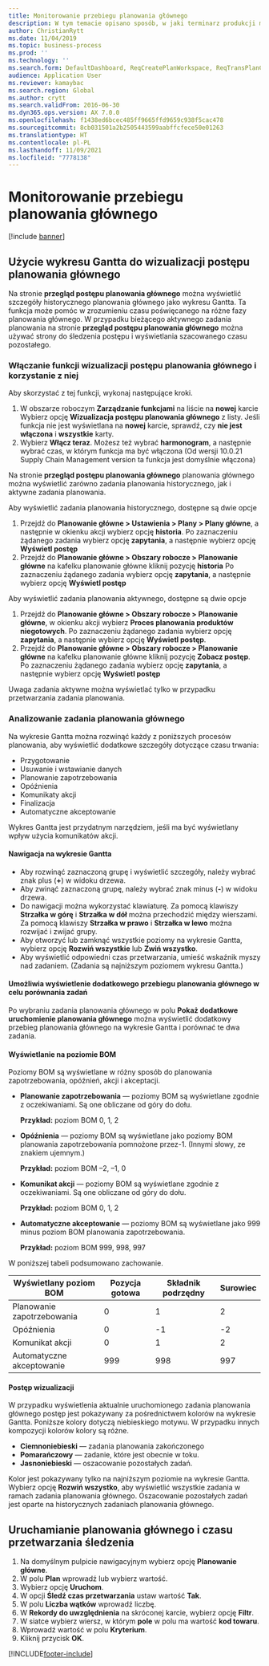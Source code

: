 ```yaml
---
title: Monitorowanie przebiegu planowania głównego
description: W tym temacie opisano sposób, w jaki terminarz produkcji może sprawdzić, czy proces planowania głównego jest w toku.
author: ChristianRytt
ms.date: 11/04/2019
ms.topic: business-process
ms.prod: ''
ms.technology: ''
ms.search.form: DefaultDashboard, ReqCreatePlanWorkspace, ReqTransPlanCard, SysQueryForm, InventItemIdLookupSimple, ReqLog, ReqProcessTaskTrace
audience: Application User
ms.reviewer: kamaybac
ms.search.region: Global
ms.author: crytt
ms.search.validFrom: 2016-06-30
ms.dyn365.ops.version: AX 7.0.0
ms.openlocfilehash: f1438ed6bcec485ff9665ffd9659c938f5cac478
ms.sourcegitcommit: 8cb031501a2b2505443599aabffcfece50e01263
ms.translationtype: HT
ms.contentlocale: pl-PL
ms.lasthandoff: 11/09/2021
ms.locfileid: "7778138"
---
```

# <a name="monitor-a-master-planning-run"></a>Monitorowanie przebiegu planowania głównego

[!include [banner](../../includes/banner.md)]

## <a name="use-a-gantt-chart-to-visualize-master-planning-progress"></a>Użycie wykresu Gantta do wizualizacji postępu planowania głównego

Na stronie **przegląd postępu planowania głównego** można wyświetlić szczegóły historycznego planowania głównego jako wykresu Gantta. Ta funkcja może pomóc w zrozumieniu czasu poświęcanego na różne fazy planowania głównego. W przypadku bieżącego aktywnego zadania planowania na stronie **przegląd postępu planowania głównego** można używać strony do śledzenia postępu i wyświetlania szacowanego czasu pozostałego.

### <a name="turn-on-and-use-the-master-plan-progress-visualization-feature"></a>Włączanie funkcji wizualizacji postępu planowania głównego i korzystanie z niej

Aby skorzystać z tej funkcji, wykonaj następujące kroki.

1. W obszarze roboczym **Zarządzanie funkcjami** na liście na **nowej** karcie Wybierz opcję **Wizualizacja postępu planowania głównego** z listy. Jeśli funkcja nie jest wyświetlana na **nowej** karcie, sprawdź, czy **nie jest włączona** i **wszystkie** karty.
1. Wybierz **Włącz teraz**. Możesz też wybrać **harmonogram**, a następnie wybrać czas, w którym funkcja ma być włączona (Od wersji 10.0.21 Supply Chain Management version ta funkcja jest domyślnie włączona)

Na stronie **przegląd postępu planowania głównego** planowania głównego można wyświetlić zarówno zadania planowania historycznego, jak i aktywne zadania planowania. 

Aby wyświetlić zadania planowania historycznego, dostępne są dwie opcje 

1. Przejdź do **Planowanie główne \> Ustawienia \> Plany \> Plany główne**, a następnie w okienku akcji wybierz opcję **historia**. Po zaznaczeniu żądanego zadania wybierz opcję **zapytania**, a następnie wybierz opcję **Wyświetl postęp**
1. Przejdź do **Planowanie główne \> Obszary robocze \> Planowanie główne** na kafelku planowanie główne kliknij pozycję **historia** Po zaznaczeniu żądanego zadania wybierz opcję **zapytania**, a następnie wybierz opcję **Wyświetl postęp**

Aby wyświetlić zadania planowania aktywnego, dostępne są dwie opcje 
1. Przejdź do **Planowanie główne \> Obszary robocze \> Planowanie główne**, w okienku akcji wybierz **Proces planowania produktów niegotowych**. Po zaznaczeniu żądanego zadania wybierz opcję **zapytania**, a następnie wybierz opcję **Wyświetl postęp**.
1. Przejdź do **Planowanie główne \> Obszary robocze \> Planowanie główne** na kafelku planowanie główne kliknij pozycję **Zobacz postęp**. Po zaznaczeniu żądanego zadania wybierz opcję **zapytania**, a następnie wybierz opcję **Wyświetl postęp**

Uwaga zadania aktywne można wyświetlać tylko w przypadku przetwarzania zadania planowania.

### <a name="analyze-a-master-planning-job"></a>Analizowanie zadania planowania głównego

Na wykresie Gantta można rozwinąć każdy z poniższych procesów planowania, aby wyświetlić dodatkowe szczegóły dotyczące czasu trwania:

- Przygotowanie
- Usuwanie i wstawianie danych
- Planowanie zapotrzebowania
- Opóźnienia
- Komunikaty akcji
- Finalizacja
- Automatyczne akceptowanie

Wykres Gantta jest przydatnym narzędziem, jeśli ma być wyświetlany wpływ użycia komunikatów akcji.

#### <a name="navigation-in-the-gantt-chart"></a>Nawigacja na wykresie Gantta

- Aby rozwinąć zaznaczoną grupę i wyświetlić szczegóły, należy wybrać znak plus (**+**) w widoku drzewa.
- Aby zwinąć zaznaczoną grupę, należy wybrać znak minus (**-**) w widoku drzewa.
- Do nawigacji można wykorzystać klawiaturę. Za pomocą klawiszy **Strzałka w górę** i **Strzałka w dół** można przechodzić między wierszami. Za pomocą klawiszy **Strzałka w prawo** i **Strzałka w lewo** można rozwijać i zwijać grupy.
- Aby otworzyć lub zamknąć wszystkie poziomy na wykresie Gantta, wybierz opcję **Rozwiń wszystkie** lub **Zwiń wszystko**.
- Aby wyświetlić odpowiedni czas przetwarzania, umieść wskaźnik myszy nad zadaniem. (Zadania są najniższym poziomem wykresu Gantta.)

#### <a name="view-an-additional-master-planning-run-to-compare-jobs"></a>Umożliwia wyświetlenie dodatkowego przebiegu planowania głównego w celu porównania zadań

Po wybraniu zadania planowania głównego w polu **Pokaż dodatkowe uruchomienie planowania głównego** można wyświetlić dodatkowy przebieg planowania głównego na wykresie Gantta i porównać te dwa zadania.

#### <a name="bom-level-display"></a>Wyświetlanie na poziomie BOM

Poziomy BOM są wyświetlane w różny sposób do planowania zapotrzebowania, opóźnień, akcji i akceptacji.

- **Planowanie zapotrzebowania** — poziomy BOM są wyświetlane zgodnie z oczekiwaniami. Są one obliczane od góry do dołu.

    **Przykład:** poziom BOM 0, 1, 2

- **Opóźnienia** — poziomy BOM są wyświetlane jako poziomy BOM planowania zapotrzebowania pomnożone przez-1. (Innymi słowy, ze znakiem ujemnym.)

    **Przykład:** poziom BOM –2, –1, 0

- **Komunikat akcji** — poziomy BOM są wyświetlane zgodnie z oczekiwaniami. Są one obliczane od góry do dołu.

    **Przykład:** poziom BOM 0, 1, 2

- **Automatyczne akceptowanie** — poziomy BOM są wyświetlane jako 999 minus poziom BOM planowania zapotrzebowania.

    **Przykład:** poziom BOM 999, 998, 997

W poniższej tabeli podsumowano zachowanie.

| Wyświetlany poziom BOM | Pozycja gotowa | Składnik podrzędny | Surowiec |
|---|---|---|---|
| Planowanie zapotrzebowania | 0 | 1 | 2 |
| Opóźnienia | 0 | -1 | -2 |
| Komunikat akcji | 0 | 1 | 2 |
| Automatyczne akceptowanie | 999 | 998 | 997 |

#### <a name="visualize-progress"></a>Postęp wizualizacji

W przypadku wyświetlenia aktualnie uruchomionego zadania planowania głównego postęp jest pokazywany za pośrednictwem kolorów na wykresie Gantta. Poniższe kolory dotyczą niebieskiego motywu. W przypadku innych kompozycji kolorów kolory są różne.

- **Ciemnoniebieski** — zadania planowania zakończonego
- **Pomarańczowy** — zadanie, które jest obecnie w toku.
- **Jasnoniebieski** — oszacowanie pozostałych zadań.

Kolor jest pokazywany tylko na najniższym poziomie na wykresie Gantta. Wybierz opcję **Rozwiń wszystko**, aby wyświetlić wszystkie zadania w ramach zadania planowania głównego. Oszacowanie pozostałych zadań jest oparte na historycznych zadaniach planowania głównego.

## <a name="run-master-planning-and-track-processing-time"></a>Uruchamianie planowania głównego i czasu przetwarzania śledzenia

1. Na domyślnym pulpicie nawigacyjnym wybierz opcję **Planowanie główne**.
1. W polu **Plan** wprowadź lub wybierz wartość.
1. Wybierz opcję **Uruchom**.
1. W opcji **Śledź czas przetwarzania** ustaw wartość **Tak**.
1. W polu **Liczba wątków** wprowadź liczbę.
1. W **Rekordy do uwzględnienia** na skróconej karcie, wybierz opcję **Filtr**.
1. W siatce wybierz wiersz, w którym **pole** w polu ma wartość **kod towaru**.
1. Wprowadź wartość w polu **Kryterium**.
1. Kliknij przycisk **OK**.


[!INCLUDE[footer-include](../../../includes/footer-banner.md)]